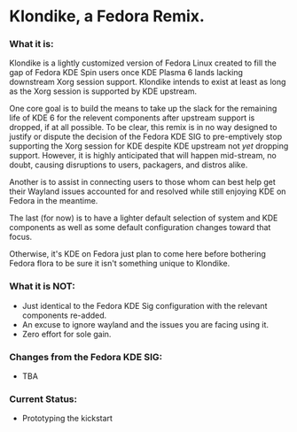 # Klondike, a Fedora Remix.

### What it is:
Klondike is a lightly customized version of Fedora Linux created to fill the gap of Fedora KDE Spin users once KDE Plasma 6 lands lacking downstream Xorg session support. Klondike intends to exist at least as long as the Xorg session is supported by KDE upstream.

One core goal is to build the means to take up the slack for the remaining life of KDE 6 for the relevent components after upstream support is dropped, if at all possible. To be clear, this remix is in no way designed to justify or dispute the decision of the Fedora KDE SIG to pre-emptively stop supporting the Xorg session for KDE despite KDE upstream not *yet* dropping support. However, it is highly anticipated that will happen mid-stream, no doubt, causing disruptions to users, packagers, and distros alike.

Another is to assist in connecting users to those whom can best help get their Wayland issues accounted for and resolved while still enjoying KDE on Fedora in the meantime.

The last (for now) is to have a lighter default selection of system and KDE components as well as some default configuration changes toward that focus.

Otherwise, it's KDE on Fedora just plan to come here before bothering Fedora flora to be sure it isn't something unique to Klondike.

### What it is **NOT**:
- Just identical to the Fedora KDE Sig configuration with the relevant components re-added.
- An excuse to ignore wayland and the issues you are facing using it.
- Zero effort for sole gain.

### Changes from the Fedora KDE SIG:
- TBA

### Current Status:
- Prototyping the kickstart
